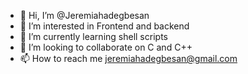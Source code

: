- 👋 Hi, I’m @Jeremiahadegbesan
- 👀 I’m interested in Frontend and backend 
- 🌱 I’m currently learning shell scripts 
- 💞️ I’m looking to collaborate on C and C++
- 📫 How to reach me jeremiahadegbesan@gmail.com

<!---
Jeremiahadegbesan/Jeremiahadegbesan is a ✨ special ✨ repository because its `README.md` (this file) appears on your GitHub profile.
You can click the Preview link to take a look at your changes.
--->

